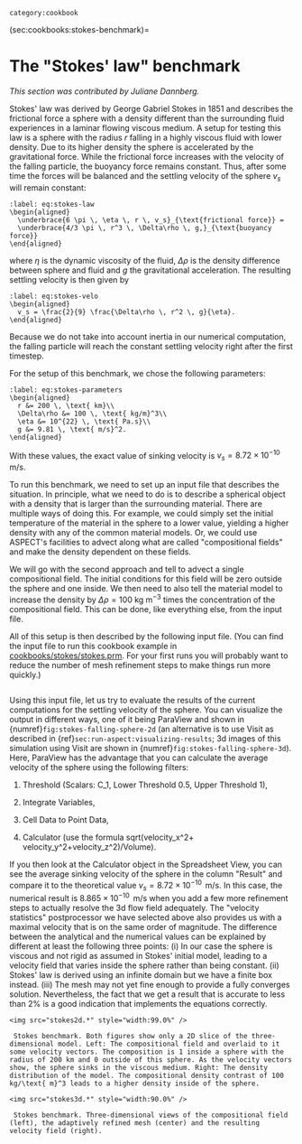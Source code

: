 ```{tags}
category:cookbook
```

(sec:cookbooks:stokes-benchmark)=
# The "Stokes' law" benchmark

*This section was contributed by Juliane Dannberg.*

Stokes' law was derived by George Gabriel Stokes in 1851 and describes
the frictional force a sphere with a density different than the surrounding
fluid experiences in a laminar flowing viscous medium. A setup for testing
this law is a sphere with the radius $r$ falling in a highly viscous fluid
with lower density. Due to its higher density the sphere is accelerated by the
gravitational force. While the frictional force increases with the velocity of
the falling particle, the buoyancy force remains constant. Thus, after some
time the forces will be balanced and the settling velocity of the sphere $v_s$
will remain constant:
```{math}
:label: eq:stokes-law
\begin{aligned}
  \underbrace{6 \pi \, \eta \, r \, v_s}_{\text{frictional force}} =
  \underbrace{4/3 \pi \, r^3 \, \Delta\rho \, g,}_{\text{buoyancy force}}
\end{aligned}
```
where $\eta$ is the dynamic viscosity of the fluid, $\Delta\rho$ is the
density difference between sphere and fluid and $g$ the gravitational
acceleration. The resulting settling velocity is then given by
```{math}
:label: eq:stokes-velo
\begin{aligned}
  v_s = \frac{2}{9} \frac{\Delta\rho \, r^2 \, g}{\eta}.
\end{aligned}
```
Because we do not take into account inertia in our numerical computation, the
falling particle will reach the constant settling velocity right after the
first timestep.

For the setup of this benchmark, we chose the following parameters:
```{math}
:label: eq:stokes-parameters
\begin{aligned}
  r &= 200 \, \text{ km}\\
  \Delta\rho &= 100 \, \text{ kg/m}^3\\
  \eta &= 10^{22} \, \text{ Pa.s}\\
  g &= 9.81 \, \text{ m/s}^2.
\end{aligned}
```
With these values, the exact value of sinking velocity is $v_s =
8.72\times 10^{-10} \, \text{ m/s}$.

To run this benchmark, we need to set up an input file that describes the
situation. In principle, what we need to do is to describe a spherical object
with a density that is larger than the surrounding material. There are
multiple ways of doing this. For example, we could simply set the initial
temperature of the material in the sphere to a lower value, yielding a higher
density with any of the common material models. Or, we could use ASPECT's
facilities to advect along what are called "compositional fields"
and make the density dependent on these fields.

We will go with the second approach and tell to advect a single compositional
field. The initial conditions for this field will be zero outside the sphere
and one inside. We then need to also tell the material model to increase the
density by $\Delta\rho=100 \text{ kg m}^{-3}$ times the concentration of the
compositional field. This can be done, like everything else, from the input
file.

All of this setup is then described by the following input file. (You can find
the input file to run this cookbook example in
[cookbooks/stokes/stokes.prm](https://www.github.com/geodynamics/aspect/blob/main/cookbooks/stokes/stokes.prm).
For your first runs you will probably want to
reduce the number of mesh refinement steps to make things run more quickly.)

```{literalinclude} stokeslaw.prm
```

Using this input file, let us try to evaluate the results of the current
computations for the settling velocity of the sphere. You can visualize the
output in different ways, one of it being ParaView and shown in
{numref}`fig:stokes-falling-sphere-2d` (an alternative is to use Visit as described in
{ref}`sec:run-aspect:visualizing-results`; 3d images of this simulation using Visit are
shown in {numref}`fig:stokes-falling-sphere-3d`). Here, ParaView has the advantage that you can
calculate the average velocity of the sphere using the following filters:

1.  Threshold (Scalars: C_1, Lower Threshold 0.5, Upper Threshold 1),

2.  Integrate Variables,

3.  Cell Data to Point Data,

4.  Calculator (use the formula sqrt(velocity_x^2+
    velocity_y^2+velocity_z^2)/Volume).

If you then look at the Calculator object in the Spreadsheet View, you can see
the average sinking velocity of the sphere in the column "Result"
and compare it to the theoretical value
$v_s = 8.72\times 10^{-10} \, \text{ m/s}$. In this case, the numerical result is
$8.865\times 10^{-10} \,
\text{ m/s}$ when you add a few more refinement steps to actually resolve
the 3d flow field adequately. The "velocity statistics"
postprocessor we have selected above also provides us with a maximal velocity
that is on the same order of magnitude. The difference between the analytical
and the numerical values can be explained by different at least the following
three points: (i) In our case the sphere is viscous and not rigid as assumed
in Stokes' initial model, leading to a velocity field that varies inside
the sphere rather than being constant. (ii) Stokes' law is derived using
an infinite domain but we have a finite box instead. (iii) The mesh may not
yet fine enough to provide a fully converges solution. Nevertheless, the fact
that we get a result that is accurate to less than 2% is a good indication
that implements the equations correctly.


```{figure-md} fig:stokes-falling-sphere-2d
<img src="stokes2d.*" style="width:99.0%" />

 Stokes benchmark. Both figures show only a 2D slice of the three-dimensional model. Left: The compositional field and overlaid to it some velocity vectors. The composition is 1 inside a sphere with the radius of 200 km and 0 outside of this sphere. As the velocity vectors show, the sphere sinks in the viscous medium. Right: The density distribution of the model. The compositional density contrast of 100 kg/\text{ m}^3 leads to a higher density inside of the sphere.
```

```{figure-md} fig:stokes-falling-sphere-3d
<img src="stokes3d.*" style="width:90.0%" />

 Stokes benchmark. Three-dimensional views of the compositional field (left), the adaptively refined mesh (center) and the resulting velocity field (right).
```
